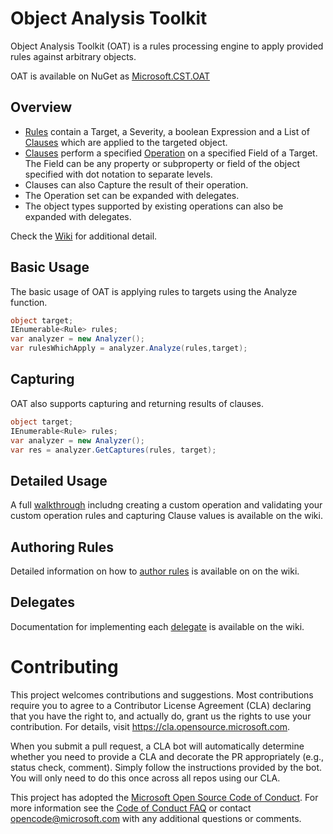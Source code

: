 # Object Analysis Toolkit

Object Analysis Toolkit (OAT) is a rules processing engine to apply provided rules against arbitrary objects.

OAT is available on NuGet as [Microsoft.CST.OAT](https://www.nuget.org/packages/Microsoft.CST.OAT/)

## Overview
* [Rules](https://github.com/microsoft/OAT/blob/main/OAT/Rule.cs) contain a Target, a Severity, a boolean Expression and a List of [Clauses](https://github.com/microsoft/OAT/blob/main/OAT/Clause.cs) which are applied to the targeted object.
* [Clauses](https://github.com/microsoft/OAT/blob/main/OAT/Clause.cs) perform a specified [Operation](https://github.com/microsoft/OAT/blob/main/OAT/Operation.cs) on a specified Field of a Target.  The Field can be any property or subproperty or field of the object specified with dot notation to separate levels.
* Clauses can also Capture the result of their operation.
* The Operation set can be expanded with delegates.
* The object types supported by existing operations can also be expanded with delegates.

Check the [Wiki](https://github.com/microsoft/OAT/wiki) for additional detail.

## Basic Usage

The basic usage of OAT is applying rules to targets using the Analyze function.

```csharp
object target;
IEnumerable<Rule> rules;
var analyzer = new Analyzer();
var rulesWhichApply = analyzer.Analyze(rules,target);
```

## Capturing

OAT also supports capturing and returning results of clauses.

```csharp
object target;
IEnumerable<Rule> rules;
var analyzer = new Analyzer();
var res = analyzer.GetCaptures(rules, target);
```

## Detailed Usage

A full [walkthrough](https://github.com/microsoft/OAT/wiki/Walkthrough) includng creating a custom operation and validating your custom operation rules and capturing Clause values is available on the wiki.

## Authoring Rules

Detailed information on how to [author rules](https://github.com/microsoft/OAT/wiki/Authoring-Rules) is available on on the wiki.

## Delegates

Documentation for implementing each [delegate](https://github.com/microsoft/OAT/wiki/Delegates) is available on the wiki.

# Contributing

This project welcomes contributions and suggestions.  Most contributions require you to agree to a
Contributor License Agreement (CLA) declaring that you have the right to, and actually do, grant us
the rights to use your contribution. For details, visit https://cla.opensource.microsoft.com.

When you submit a pull request, a CLA bot will automatically determine whether you need to provide
a CLA and decorate the PR appropriately (e.g., status check, comment). Simply follow the instructions
provided by the bot. You will only need to do this once across all repos using our CLA.

This project has adopted the [Microsoft Open Source Code of Conduct](https://opensource.microsoft.com/codeofconduct/).
For more information see the [Code of Conduct FAQ](https://opensource.microsoft.com/codeofconduct/faq/) or
contact [opencode@microsoft.com](mailto:opencode@microsoft.com) with any additional questions or comments.
